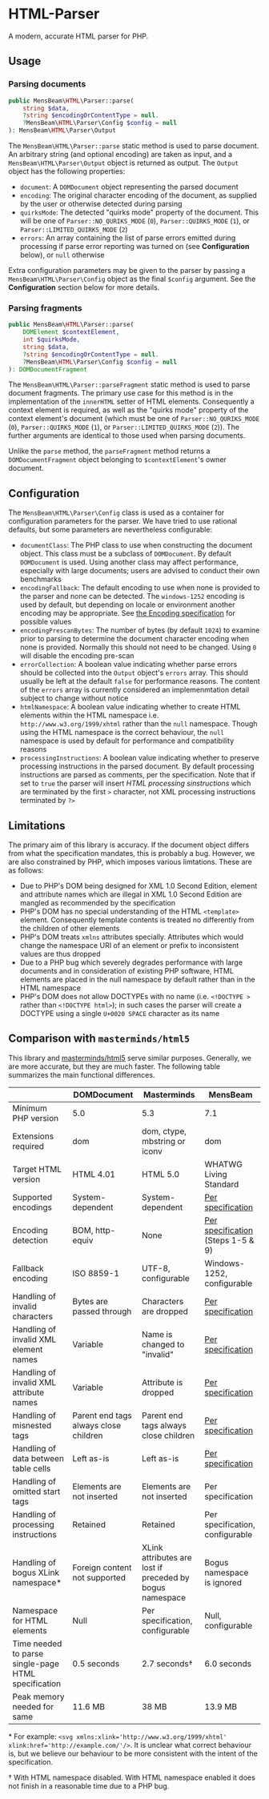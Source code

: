 # HTML-Parser

A modern, accurate HTML parser for PHP.

## Usage

### Parsing documents

```php
public MensBeam\HTML\Parser::parse(
    string $data, 
    ?string $encodingOrContentType = null. 
    ?MensBeam\HTML\Parser\Config $config = null
): MensBeam\HTML\Parser\Output
```

The `MensBeam\HTML\Parser::parse` static method is used to parse document. An arbitrary string (and optional encoding) are taken as input, and a `MensBeam\HTML\Parser\Output` object is returned as output. The `Output` object has the following properties:

- `document`: A `DOMDocument` object representing the parsed document
- `encoding`: The original character encoding of the document, as supplied by the user or otherwise detected during parsing
- `quirksMode`: The detected "quirks mode" property of the document. This will be one of `Parser::NO_QURIKS_MODE` (`0`), `Parser::QUIRKS_MODE` (`1`), or `Parser::LIMITED_QUIRKS_MODE` (`2`)
- `errors`: An array containing the list of parse errors emitted during processing if parse error reporting was turned on (see **Configuration** below), or `null` otherwise

Extra configuration parameters may be given to the parser by passing a `MensBeam\HTML\Parser\Config` object as the final `$config` argument. See the **Configuration** section below for more details.

### Parsing fragments

```php
public MensBeam\HTML\Parser::parse(
    DOMElement $contextElement,
    int $quirksMode,
    string $data, 
    ?string $encodingOrContentType = null. 
    ?MensBeam\HTML\Parser\Config $config = null
): DOMDocumentFragment
```

The `MensBeam\HTML\Parser::parseFragment` static method is used to parse document fragments. The primary use case for this method is in the implementation of the `innerHTML` setter of HTML elements. Consequently a context element is required, as well as the "quirks mode" property of the context element's document (which must be one of `Parser::NO_QURIKS_MODE` (`0`), `Parser::QUIRKS_MODE` (`1`), or `Parser::LIMITED_QUIRKS_MODE` (`2`)). The further arguments are identical to those used when parsing documents.

Unlike the `parse` method, the `parseFragment` method returns a `DOMDocumentFragment` object belonging to `$contextElement`'s owner document.

## Configuration

The `MensBeam\HTML\Parser\Config` class is used as a container for configuration parameters for the parser. We have tried to use rational defaults, but some parameters are nevertheless configurable:

- `documentClass`: The PHP class to use when constructing the document object. This class must be a subclass of `DOMDocument`. By default `DOMDocument` is used. Using another class may affect performance, especially with large documents; users are advised to conduct their own benchmarks
- `encodingFallback`: The default encoding to use when none is provided to the parser and none can be detected. The `windows-1252` encoding is used by default, but depending on locale or environment another encoding may be appropriate. See [the Encoding specification](https://encoding.spec.whatwg.org/#names-and-labels) for possible values
- `encodingPrescanBytes`: The number of bytes (by default `1024`) to examine prior to parsing to determine the document character encoding when none is provided. Normally this should not need to be changed. Using `0` will disable the encoding pre-scan
- `errorCollection`: A boolean value indicating whether parse errors should be collected into the `Output` object's `errors` array. This should usually be left at the default `false` for performance reasons. The content of the `errors` array is currently considered an implemenmtation detail subject to change without notice
- `htmlNamespace`: A boolean value indicating whether to create HTML elements within the HTML namespace i.e. `http://www.w3.org/1999/xhtml` rather than the `null` namespace. Though using the HTML namespace is the correct behaviour, the `null` namespace is used by default for performance and compatibility reasons
- `processingInstructions`: A boolean value indicating whether to preserve processing instructions in the parsed document. By default processing instructions are parsed as comments, per the specification. Note that if set to `true` the parser will insert _HTML processing sinstructions_ which are terminated by the first `>` character, not XML processing instructions terminated by `?>`

## Limitations

The primary aim of this library is accuracy. If the document object differs from what the specification mandates, this is probably a bug. However, we are also constrained by PHP, which imposes various limtations. These are as follows:

- Due to PHP's DOM being designed for XML 1.0 Second Edition, element and attribute names which are illegal in XML 1.0 Second Edition are mangled as recommended by the specification
- PHP's DOM has no special understanding of the HTML `<template>` element. Consequently template contents is treated no differently from the children of other elements
- PHP's DOM treats `xmlns` attributes specially. Attributes which would change the namespace URI of an element or prefix to inconsistent values are thus dropped
- Due to a PHP bug which severely degrades performance with large documents and in consideration of existing PHP software, HTML elements are placed in the null namespace by default rather than in the HTML namespace
- PHP's DOM does not allow DOCTYPEs with no name (i.e. `<!DOCTYPE >` rather than `<!DOCTYPE html>`); in such cases the parser will create a DOCTYPE using a single `U+0020 SPACE` character as its name

## Comparison with `masterminds/html5`

This library and [masterminds/html5](https://packagist.org/packages/masterminds/html5) serve similar purposes. Generally, we are more accurate, but they are much faster. The following table summarizes the main functional differences.

|                                                     | DOMDocument                           | Masterminds                                              | MensBeam                               |
|-----------------------------------------------------|---------------------------------------|----------------------------------------------------------|----------------------------------------|
| Minimum PHP version                                 | 5.0                                   | 5.3                                                      | 7.1                                    |
| Extensions required                                 | dom                                   | dom, ctype, mbstring or iconv                            | dom                                    |
| Target HTML version                                 | HTML 4.01                             | HTML 5.0                                                 | WHATWG Living Standard                 |
| Supported encodings                                 | System-dependent                      | System-dependent                                         | [Per specification](https://html.spec.whatwg.org/multipage/parsing.html#character-encodings) |
| Encoding detection                                  | BOM, http-equiv                       | None                                                     | [Per specification](https://html.spec.whatwg.org/multipage/parsing.html#determining-the-character-encoding) (Steps 1-5 & 9) |
| Fallback encoding                                   | ISO 8859-1                            | UTF-8, configurable                                      | Windows-1252, configurable             |
| Handling of invalid characters                      | Bytes are passed through              | Characters are dropped                                   | [Per specification](https://encoding.spec.whatwg.org/#concept-encoding-process) |
| Handling of invalid XML element names               | Variable                              | Name is changed to "invalid"                             | [Per specification](https://html.spec.whatwg.org/multipage/parsing.html#coercing-an-html-dom-into-an-infoset) |
| Handling of invalid XML attribute names             | Variable                              | Attribute is dropped                                     | [Per specification](https://html.spec.whatwg.org/multipage/parsing.html#coercing-an-html-dom-into-an-infoset) |
| Handling of misnested tags                          | Parent end tags always close children | Parent end tags always close children                    | [Per specification](https://html.spec.whatwg.org/multipage/parsing.html#an-introduction-to-error-handling-and-strange-cases-in-the-parser) |
| Handling of data between table cells                | Left as-is                            | Left as-is                                               | [Per specification](https://html.spec.whatwg.org/multipage/parsing.html#an-introduction-to-error-handling-and-strange-cases-in-the-parser) |
| Handling of omitted start tags                      | Elements are not inserted             | Elements are not inserted                                | Per specification                      |
| Handling of processing instructions                 | Retained                              | Retained                                                 | Per specification, configurable        |
| Handling of bogus XLink namespace\*                 | Foreign content not supported         | XLink attributes are lost if preceded by bogus namespace | Bogus namespace is ignored             |
| Namespace for HTML elements                         | Null                                  | Per specification, configurable                          | Null, configurable                     |
| Time needed to parse single-page HTML specification | 0.5 seconds                           | 2.7 seconds†                                             | 6.0 seconds                            |
| Peak memory needed for same                         | 11.6 MB                               | 38 MB                                                    | 13.9 MB                                |

\* For example: `<svg xmlns:xlink='http://www.w3.org/1999/xhtml' xlink:href='http://example.com/'/>`. It is unclear what correct behaviour is, but we believe our behaviour to be more consistent with the intent of the specification.

† With HTML namespace disabled. With HTML namespace enabled it does not finish in a reasonable time due to a PHP bug.
